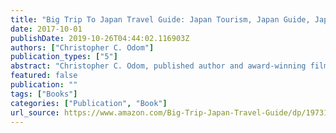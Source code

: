 ```yaml
---
title: "Big Trip To Japan Travel Guide: Japan Tourism, Japan Guide, Japan Travel Vlog"
date: 2017-10-01
publishDate: 2019-10-26T04:44:02.116903Z
authors: ["Christopher C. Odom"]
publication_types: ["5"]
abstract: "Christopher C. Odom, published author and award-winning filmmaker, brings you the, \"Big Trip To Japan Travel Guide: Japan Tourism, Japan Guide, Japan Travel Vlog.\" Inspired by the Big Trip To Japan YouTube Channel and Blog, this Japan travel guide brings you an intimate, insider's POV glimpse of a first-timer's trip to Japan insight, thoughts, reactions and tips and tricks for the journey back.Although traveling to another country can help learn about another culture and engage in the experience of a lifetime, it can also develop a greater appreciation for home. After to traveling to a Japan, another first world and technologically advanced nation, Christopher was surprised to learn that although Japan has everyday conveniences not in America, America also has everyday conveniences that are not so widespread in Japan.This book will help you learn how to travel to Japan and what to do in Japan and Japan travel tips for traveling in Japan. The book also documents Christopher's journey with several full color photos from his trip to Japan. A dream is just a goal without a deadline. Now is the time to be something greater. Take your Big Trip To Japan today."
featured: false
publication: ""
tags: ["Books"]
categories: ["Publication", "Book"]
url_source: https://www.amazon.com/Big-Trip-Japan-Travel-Guide/dp/1973135906/ref=tmm_pap_swatch_0?_encoding=UTF8&qid=&sr=
---
```

